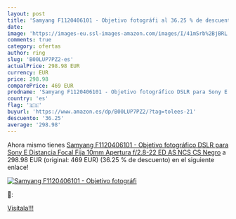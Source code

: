 ```yaml
---
layout: post
title: 'Samyang F1120406101 - Objetivo fotográfi al 36.25 % de descuento'
date: 
image: 'https://images-eu.ssl-images-amazon.com/images/I/41mSrb%2BjBRL._SL200_.jpg'
comments: true
category: ofertas
author: ring
slug: 'B00LUP7PZ2-es'
actualPrice: 298.98 EUR
currency: EUR
price: 298.98
comparePrice: 469 EUR
prodname: 'Samyang F1120406101 - Objetivo fotográfico DSLR para Sony E  Distancia Focal Fija 10mm  Apertura f/2.8-22 ED AS NCS CS   Negro'
country: 'es'
flag: '🇪🇸'
buyurl: 'https://www.amazon.es/dp/B00LUP7PZ2/?tag=tolees-21'
descuento: '36.25'
average: '298.98'
---
```


Ahora mismo tienes [Samyang F1120406101 - Objetivo fotográfico DSLR para Sony E  Distancia Focal Fija 10mm  Apertura f/2.8-22 ED AS NCS CS   Negro](https://www.amazon.es/dp/B00LUP7PZ2/?tag=tolees-21) a 298.98 EUR (original: 469 EUR) (36.25 %  de descuento) en el siguiente enlace!

[![Samyang F1120406101 - Objetivo fotográfi](https://images-eu.ssl-images-amazon.com/images/I/41mSrb%2BjBRL._SL200_.jpg)](https://www.amazon.es/dp/B00LUP7PZ2/?tag=tolees-21)

🔎:


[Visítala!!!](https://www.amazon.es/dp/B00LUP7PZ2/?tag=tolees-21)
